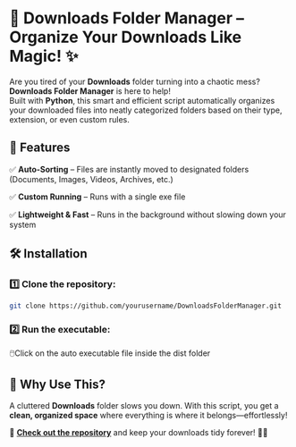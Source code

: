 # 📂 Downloads Folder Manager – Organize Your Downloads Like Magic! ✨  

Are you tired of your **Downloads** folder turning into a chaotic mess? **Downloads Folder Manager** is here to help!  
Built with **Python**, this smart and efficient script automatically organizes your downloaded files into neatly categorized folders based on their type, extension, or even custom rules.  

## 🚀 Features  
✅ **Auto-Sorting** – Files are instantly moved to designated folders (Documents, Images, Videos, Archives, etc.)  


✅ **Custom Running** – Runs with a single exe file 


✅ **Lightweight & Fast** – Runs in the background without slowing down your system  

## 🛠️ Installation  

### 1️⃣ Clone the repository:  
```bash  
git clone https://github.com/yourusername/DownloadsFolderManager.git  
```  

### 2️⃣ Run the executable:  
  🖱️Click on the auto executable file inside the dist folder

## 🌟 Why Use This?  
A cluttered **Downloads** folder slows you down. With this script, you get a **clean, organized space** where everything is where it belongs—effortlessly!  

🔗 **[Check out the repository](https://github.com/meheer-shukla/DownloadsFolderManager)** and keep your downloads tidy forever! 🚀💡  
